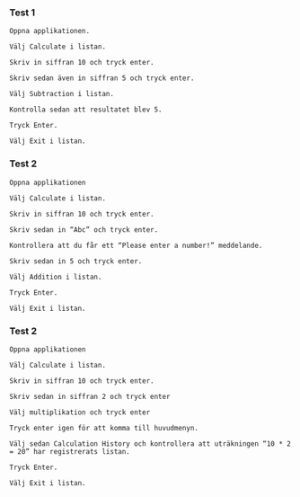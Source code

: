    ### Test 1
   
    Öppna applikationen. 

    Välj Calculate i listan. 

    Skriv in siffran 10 och tryck enter. 

    Skriv sedan även in siffran 5 och tryck enter. 

    Välj Subtraction i listan. 

    Kontrolla sedan att resultatet blev 5. 

    Tryck Enter. 

    Välj Exit i listan. 
    
   ### Test 2
   
    Öppna applikationen 

    Välj Calculate i listan.  

    Skriv in siffran 10 och tryck enter. 

    Skriv sedan in “Abc” och tryck enter. 

    Kontrollera att du får ett “Please enter a number!” meddelande. 

    Skriv sedan in 5 och tryck enter. 

    Välj Addition i listan. 

    Tryck Enter. 

    Välj Exit i listan. 
    
    
    
   ### Test 2
   
    Öppna applikationen 

    Välj Calculate i listan. 

    Skriv in siffran 10 och tryck enter. 

    Skriv sedan in siffran 2 och tryck enter 

    Välj multiplikation och tryck enter 

    Tryck enter igen för att komma till huvudmenyn. 

    Välj sedan Calculation History och kontrollera att uträkningen “10 * 2 = 20” har registrerats listan. 

    Tryck Enter. 

    Välj Exit i listan. 

